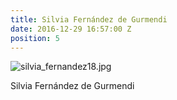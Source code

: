 ```yaml
---
title: Silvia Fernández de Gurmendi
date: 2016-12-29 16:57:00 Z
position: 5
---
```


![silvia_fernandez18.jpg](/uploads/silvia_fernandez18.jpg)

Silvia Fernández de Gurmendi
